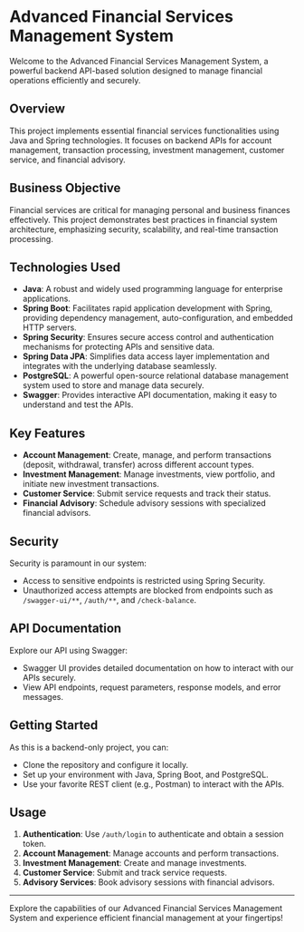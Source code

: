 # Advanced Financial Services Management System

Welcome to the Advanced Financial Services Management System, a powerful backend API-based solution designed to manage financial operations efficiently and securely.

## Overview

This project implements essential financial services functionalities using Java and Spring technologies. It focuses on backend APIs for account management, transaction processing, investment management, customer service, and financial advisory.

## Business Objective

Financial services are critical for managing personal and business finances effectively. This project demonstrates best practices in financial system architecture, emphasizing security, scalability, and real-time transaction processing.

## Technologies Used

- **Java**: A robust and widely used programming language for enterprise applications.
- **Spring Boot**: Facilitates rapid application development with Spring, providing dependency management, auto-configuration, and embedded HTTP servers.
- **Spring Security**: Ensures secure access control and authentication mechanisms for protecting APIs and sensitive data.
- **Spring Data JPA**: Simplifies data access layer implementation and integrates with the underlying database seamlessly.
- **PostgreSQL**: A powerful open-source relational database management system used to store and manage data securely.
- **Swagger**: Provides interactive API documentation, making it easy to understand and test the APIs.

## Key Features

- **Account Management**: Create, manage, and perform transactions (deposit, withdrawal, transfer) across different account types.
- **Investment Management**: Manage investments, view portfolio, and initiate new investment transactions.
- **Customer Service**: Submit service requests and track their status.
- **Financial Advisory**: Schedule advisory sessions with specialized financial advisors.

## Security

Security is paramount in our system:
- Access to sensitive endpoints is restricted using Spring Security.
- Unauthorized access attempts are blocked from endpoints such as `/swagger-ui/**`, `/auth/**`, and `/check-balance`.

## API Documentation

Explore our API using Swagger:
- Swagger UI provides detailed documentation on how to interact with our APIs securely.
- View API endpoints, request parameters, response models, and error messages.

## Getting Started

As this is a backend-only project, you can:
- Clone the repository and configure it locally.
- Set up your environment with Java, Spring Boot, and PostgreSQL.
- Use your favorite REST client (e.g., Postman) to interact with the APIs.

## Usage

1. **Authentication**: Use `/auth/login` to authenticate and obtain a session token.
2. **Account Management**: Manage accounts and perform transactions.
3. **Investment Management**: Create and manage investments.
4. **Customer Service**: Submit and track service requests.
5. **Advisory Services**: Book advisory sessions with financial advisors.

---

Explore the capabilities of our Advanced Financial Services Management System and experience efficient financial management at your fingertips!

